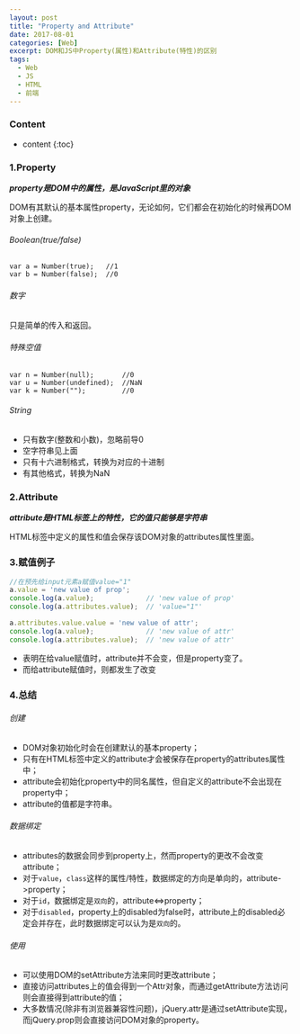 ```yaml
---
layout: post 
title: "Property and Attribute"
date: 2017-08-01
categories: [Web]
excerpt: DOM和JS中Property(属性)和Attribute(特性)的区别
tags:
  - Web
  - JS
  - HTML
  - 前端
---
```


### Content

* content
{:toc}

### 1.Property

***property是DOM中的属性，是JavaScript里的对象***

DOM有其默认的基本属性property，无论如何，它们都会在初始化的时候再DOM对象上创建。

###### Boolean(true/false)

```JS
var a = Number(true);	//1
var b = Number(false);	//0
```

###### 数字

只是简单的传入和返回。

###### 特殊空值

```JS
var n = Number(null);		//0
var u = Number(undefined);	//NaN
var k = Number("");			//0
```

###### String

* 只有数字(整数和小数)，忽略前导0
* 空字符串见上面
* 只有十六进制格式，转换为对应的十进制
* 有其他格式，转换为NaN

### 2.Attribute

***attribute是HTML标签上的特性，它的值只能够是字符串***

HTML标签中定义的属性和值会保存该DOM对象的attributes属性里面。

### 3.赋值例子

```js
//在预先给input元素a赋值value="1"
a.value = 'new value of prop';
console.log(a.value);             // 'new value of prop'
console.log(a.attributes.value);  // 'value="1"'

a.attributes.value.value = 'new value of attr';
console.log(a.value);             // 'new value of attr'
console.log(a.attributes.value);  // 'new value of attr'
```

* 表明在给value赋值时，attribute并不会变，但是property变了。
* 而给attribute赋值时，则都发生了改变

### 4.总结

###### 创建

* DOM对象初始化时会在创建默认的基本property；
* 只有在HTML标签中定义的attribute才会被保存在property的attributes属性中；
* attribute会初始化property中的同名属性，但自定义的attribute不会出现在property中；
* attribute的值都是字符串。

###### 数据绑定
* attributes的数据会同步到property上，然而property的更改不会改变attribute；
* 对于`value`，`class`这样的属性/特性，数据绑定的方向是单向的，attribute->property；
* 对于`id`，数据绑定是`双向`的，attribute<=>property；
* 对于`disabled`，property上的disabled为false时，attribute上的disabled必定会并存在，此时数据绑定可以认为是`双向`的。

###### 使用
* 可以使用DOM的setAttribute方法来同时更改attribute；
* 直接访问attributes上的值会得到一个Attr对象，而通过getAttribute方法访问则会直接得到attribute的值；
* 大多数情况(除非有浏览器兼容性问题)，jQuery.attr是通过setAttribute实现，而jQuery.prop则会直接访问DOM对象的property。

